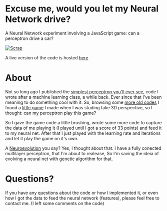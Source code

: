 
# Excuse me, would you let my Neural Network drive?

A Neural Network experiment involving a JavaScript game: can a perceptron drive a car?

[![Scrap](http://img.youtube.com/vi/g0WV3qWcVuA/0.jpg)](http://www.youtube.com/watch?v=g0WV3qWcVuA)

A live version of the code is hosted [here](https://victorribeiro.com/carGamePerceptron)

# About

Not so long ago I published the [simplest perceptron you'll ever see](https://github.com/victorqribeiro/perceptron), code I wrote after a machine learning class, a while back. Ever since that I've been meaning to do something cool with it. So, browsing some [more old codes](http://jsfiddle.net/user/victorqribeiro) I found a [little game](https://github.com/victorqribeiro/carGame) I made when I was studing fake 3D perspective, so I thought: can my perceptron play this game?

So I gave the game code a little brushing, wrote some more code to capture the data of me playing it (I played until I got a score of 33 points) and feed it to my neural net. After that I just played with the learning rate and iterations and let it play the game on it's own.

A [Neuroevolution](https://en.wikipedia.org/wiki/Neuroevolution) you say? Yes, I thought about that. I have a fully conected multilayer perceptron, that I'm about to realease, So I'm saving the ideia of evolving a neural net with genetic algorithm for that.

# Questions?

If you have any questions about the code or how I implemented it, or even how I got the data to feed the neural network (features), please feel free to contact me. (I left some comments on the code)
